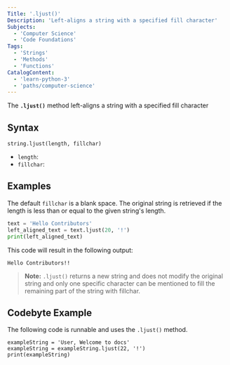 ```yaml
---
Title: '.ljust()'
Description: 'Left-aligns a string with a specified fill character'
Subjects:
  - 'Computer Science'
  - 'Code Foundations'
Tags:
  - 'Strings'
  - 'Methods'
  - 'Functions'
CatalogContent:
  - 'learn-python-3'
  - 'paths/computer-science'
---
```


The **`.ljust()`** method left-aligns a string with a specified fill character

## Syntax

```pseudo
string.ljust(length, fillchar)
```

- `length`:
- `fillchar`:

## Examples

The default `fillchar` is a blank space. The original string is retrieved if the length is less than or equal to the given string's length.

```python
text = 'Hello Contributors'
left_aligned_text = text.ljust(20, '!')
print(left_aligned_text)

```

This code will result in the following output:

```shell
Hello Contributors!!

```

> **Note:** `.ljust()` returns a new string and does not modify the original string and only one specific character can be mentioned to fill the remaining part of the string with fillchar.

## Codebyte Example

The following code is runnable and uses the `.ljust()` method.

```codebyte/python
exampleString = 'User, Welcome to docs'
exampleString = exampleString.ljust(22, '!')
print(exampleString)

```
